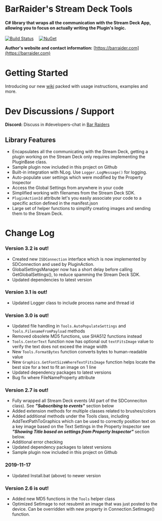 # BarRaider's Stream Deck Tools

#### C# library that wraps all the communication with the Stream Deck App, allowing you to focus on actually writing the Plugin's logic.

[![Build Status](https://github.com/BarRaider/streamdeck-tools/actions/workflows/dotnetcore.yml/badge.svg?branch=master)](https://github.com/BarRaider/streamdeck-tools/actions/workflows/dotnetcore.yml)  [![NuGet](https://img.shields.io/nuget/v/streamdeck-tools.svg?style=flat)](https://www.nuget.org/packages/streamdeck-tools)

**Author's website and contact information:** [https://barraider.com](https://barraider.com)  

# Getting Started
Introducing our new [wiki](https://github.com/BarRaider/streamdeck-tools/wiki) packed with usage instructions, examples and more.

# Dev Discussions / Support
**Discord:** Discuss in #developers-chat in [Bar Raiders](https://discord.gg/khpafQa)

## Library Features
- Encapsulates all the communicating with the Stream Deck, getting a plugin working on the Stream Deck only requires implementing the PluginBase class.
- Sample plugin now included in this project on Github
- Built-in integration with NLog. Use `Logger.LogMessage()` for logging. 
- Auto-populate user settings which were modified by the Property Inspector
- Access the Global Settings from anywhere in your code
- Simplified working with filenames from the Stream Deck SDK.
- `PluginActionId` attribute let's you easily associate your code to a specific action defined in the manifest.json
- Large set of helper functions to simplify creating images and sending them to the Stream Deck.

# Change Log

### Version 3.2 is out!
- Created new `ISDConnection` interface which is now implemented by SDConnection and used by PluginAction.
- GlobalSettingsManager now has a short delay before calling GetGlobalSettings(), to reduce spamming the Stream Deck SDK.
- Updated dependencies to latest version

### Version 3.1 is out!
- Updated Logger class to include process name and thread id

### Version 3.0 is out!
- Updated file handling in `Tools.AutoPopulateSettings` and `Tools.FilenameFromPayload` methods
- Removed obsolete MD5 functions, use SHA512 functions instead
- `Tools.CenterText` function now has optional out `textFitsImage` value to verify the text does not exceed the image width
- New `Tools.FormatBytes` function converts bytes to human-readable value
- New `Graphics.GetFontSizeWhereTextFitsImage` function helps locate the best size for a text to fit an image on 1 line
- Updated dependency packages to latest versions
- Bug fix where FileNameProperty attribute

### Version 2.7 is out!
- Fully wrapped all Stream Deck events (All part of the SDConneciton class). See ***"Subscribing to events"*** section below
- Added extension methods for multiple classes related to brushes/colors
- Added additional methods under the Tools class, including AddTextPathToGraphics which can be used to correctly position text on a key image based on the Text Settings in the Property Inspector see ***"Showing Title based on settings from Property Inspector"*** section below.
- Additional error checking
- Updated dependency packages to latest versions
- Sample plugin now included in this project on Github

### 2019-11-17
- Updated Install.bat (above) to newer version

### Version 2.6 is out!
- Added new MD5 functions in the `Tools` helper class
- Optimized SetImage to not resubmit an image that was just posted to the device. Can be overridden with new property in Connection.SetImage() function.

